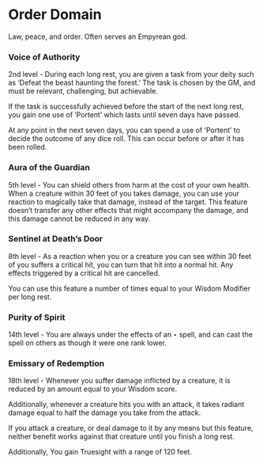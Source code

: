 # Order Domain

Law, peace, and order. Often serves an Empyrean god.

### **Voice of Authority**

2nd level - During each long rest, you are given a task from your deity such as ‘Defeat the beast haunting the forest.’ The task is chosen by the GM, and must be relevant, challenging, but achievable.

If the task is successfully achieved before the start of the next long rest, you gain one use of ‘Portent’ which lasts until seven days have passed.

At any point in the next seven days, you can spend a use of ‘Portent’ to decide the outcome of any dice roll. This can occur before or after it has been rolled.

### **Aura of the Guardian**

5th level - You can shield others from harm at the cost of your own health. When a creature within 30 feet of you takes damage, you can use your reaction to magically take that damage, instead of the target. This feature doesn’t transfer any other effects that might accompany the damage, and this damage cannot be reduced in any way.

### **Sentinel at Death’s Door**

8th level - As a reaction when you or a creature you can see within 30 feet of you suffers a critical hit, you can turn that hit into a normal hit. Any effects triggered by a critical hit are cancelled.

You can use this feature a number of times equal to your Wisdom Modifier per long rest.

### **Purity of Spirit**

14th level - You are always under the effects of an ‣ spell, and can cast the spell on others as though it were one rank lower.

### **Emissary of Redemption**

18th level - Whenever you suffer damage inflicted by a creature, it is reduced by an amount equal to your Wisdom score.

Additionally, whenever a creature hits you with an attack, it takes radiant damage equal to half the damage you take from the attack.

If you attack a creature, or deal damage to it by any means but this feature, neither benefit works against that creature until you finish a long rest.

Additionally, You gain Truesight with a range of 120 feet.